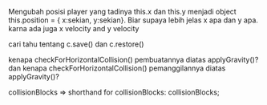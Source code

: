 Mengubah posisi player yang tadinya this.x dan this.y menjadi object this.position = { x:sekian, y:sekian}.
Biar supaya lebih jelas x apa dan y apa. karna ada juga x velocity and y velocity

cari tahu tentang c.save() dan c.restore()

kenapa checkForHorizontalCollision() pembuatannya diatas applyGravity()?
dan kenapa checkForHorizontalCollision() pemanggilannya diatas applyGravity()?

collisionBlocks => shorthand for collisionBlocks: collisionBlocks;